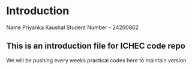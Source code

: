 # Introduction
Name Priyanka Kaushal
Student Number - 24200862

## This is an introduction file for ICHEC code repo

We will be pushing every weeks practical codes here to maintain version
